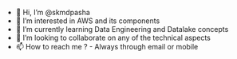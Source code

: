 - 👋 Hi, I’m @skmdpasha
- 👀 I’m interested in AWS and its components
- 🌱 I’m currently learning Data Engineering and Datalake concepts
- 💞️ I’m looking to collaborate on any of the technical aspects
- 📫 How to reach me ? - Always through email or mobile

<!---
skmdpasha/skmdpasha is a ✨ special ✨ repository because its `README.md` (this file) appears on your GitHub profile.
You can click the Preview link to take a look at your changes.
--->
